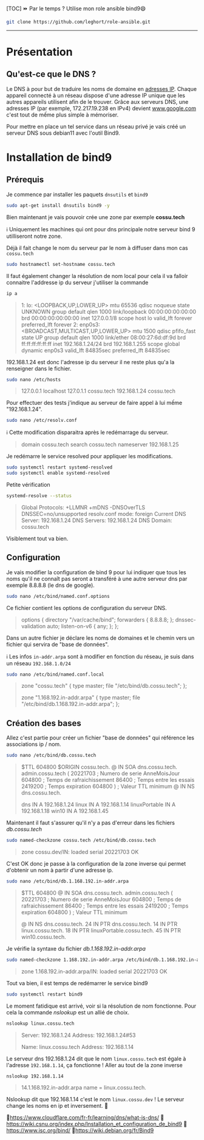 [TOC]
⏩ Par le temps ? Utilise mon role ansible bind9:smile:
```bash
git clone https://github.com/leghort/role-ansible.git
```
---

# Présentation

## Qu'est-ce que le DNS ?

Le DNS à pour but de traduire les noms de domaine en [adresses IP](https://fr.wikipedia.org/wiki/Adresse_IP). Chaque appareil connecté à un réseau dispose d'une adresse IP unique que  les autres appareils utilisent afin de le trouver. Grâce aux serveurs  DNS, une adresses IP (par exemple, 172.217.19.238 en IPv4) devient www.google.com c'est tout de mếme plus simple à mémoriser.

Pour mettre en place un tel service dans un réseau privé je vais créé un serveur DNS sous debian11  avec l'outil Bind9.

# Installation de bind9

## Prérequis

Je commence par installer les paquets `dnsutils` et `bind9`

```bash
sudo apt-get install dnsutils bind9 -y
```

Bien maintenant je vais pouvoir crée une zone par exemple **cossu.tech**

ℹ️ Uniquement les machines qui ont pour dns principale notre serveur bind 9 utilliseront notre zone.

Déjà il fait change le nom du serveur par le nom à diffuser dans mon cas `cossu.tech`

```bash
sudo hostnamectl set-hostname cossu.tech
```

Il faut également changer la résolution de nom local pour cela il va falloir connaitre l'addresse ip du serveur j'utiliser la commande

```bash
ip a
```

>1: lo: <LOOPBACK,UP,LOWER_UP> mtu 65536 qdisc noqueue state UNKNOWN group default qlen 1000
>link/loopback 00:00:00:00:00:00 brd 00:00:00:00:00:00
>inet 127.0.0.1/8 scope host lo
>valid_lft forever preferred_lft forever
>2: enp0s3: <BROADCAST,MULTICAST,UP,LOWER_UP> mtu 1500 qdisc pfifo_fast state UP group default qlen 1000
>link/ether 08:00:27:6d:df:9d brd ff:ff:ff:ff:ff:ff
>inet 192.168.1.24/24 brd 192.168.1.255 scope global dynamic enp0s3
>valid_lft 84835sec preferred_lft 84835sec

192.168.1.24 est donc l'adresse ip du serveur il ne reste plus qu'a la renseigner dans le fichier.

```bash
sudo nano /etc/hosts
```

>127.0.0.1       localhost
>127.0.1.1       cossu.tech
>192.168.1.24    cossu.tech

Pour effectuer des tests j'indique au serveur de faire appel à lui mếme "192.168.1.24".
```bash
sudo nano /etc/resolv.conf
```

ℹ️ Cette modification disparaitra après le redémarrage du serveur.

>domain cossu.tech
>search cossu.tech
>nameserver 192.168.1.25

Je redémarre le service resolved pour appliquer les modifications.
```bash
sudo systemctl restart systemd-resolved
sudo systemctl enable systemd-resolved
```
Petite vérification
```bash
systemd-resolve --status
```

>Global
>   Protocols: +LLMNR +mDNS -DNSOverTLS DNSSEC=no/unsupported
>resolv.conf mode: foreign
>Current DNS Server: 192.168.1.24
> DNS Servers: 192.168.1.24
>  DNS Domain: cossu.tech

Visiblement tout va bien. 

## Configuration

Je vais modifier la configuration de bind 9 pour lui indiquer que tous les noms qu'il ne connaît pas seront a transféré à une autre serveur dns par exemple 8.8.8.8 (le dns de google).

```bash
sudo nano /etc/bind/named.conf.options
```

Ce fichier contient les options de configuration du serveur DNS. 

>options {
>             directory "/var/cache/bind";
>        forwarders {
>                     8.8.8.8;
>             };
>             dnssec-validation auto;
>        listen-on-v6 { any; };
>     };

Dans un autre  fichier je déclare les noms de domaines et le chemin vers un fichier qui servira de "base de données".

ℹ️ Les infos `in-addr.arpa` sont à modifier en fonction du réseau, je suis dans un réseau `192.168.1.0/24`

```bash
sudo nano /etc/bind/named.conf.local
```

>zone "cossu.tech" {
>        type master;
>        file "/etc/bind/db.cossu.tech";
>};
>
>zone "1.168.192.in-addr.arpa" {
>        type master;
>        file "/etc/bind/db.1.168.192.in-addr.arpa";
>};

## Création des bases

Allez c'est partie pour créer un fichier "base de données" qui référence les associations ip / nom.

```bash
sudo nano /etc/bind/db.cossu.tech
```
>$TTL 604800
>$ORIGIN cossu.tech.
>@       IN      SOA     dns.cossu.tech. admin.cossu.tech (
>                   20221703    ; Numero de serie AnneMoisJour
>                   604800      ; Temps de rafraichissement
>                   86400       ; Temps entre les essais
>                   2419200     ; Temps expiration
>                   604800 )    ; Valeur TTL minimum
>@       IN NS dns.cossu.tech.
>
>dns                     IN A 192.168.1.24
>linux                   IN A 192.168.1.14
>linuxPortable           IN A 192.168.1.18
>win10                   IN A 192.168.1.45

Maintenant il faut s'assurer qu'il n'y a pas d'erreur dans les fichiers *db.cossu.tech*

 ```bash
sudo named-checkzone cossu.tech /etc/bind/db.cossu.tech
 ```

>zone cossu.dev/IN: loaded serial 20221703
>OK

C'est OK donc je passe à la configuration de la zone inverse qui permet d'obtenir un nom à partir d'une adresse ip.

```bash
sudo nano /etc/bind/db.1.168.192.in-addr.arpa
```
>$TTL    604800
>@       IN      SOA     dns.cossu.tech. admin.cossu.tech (
>                        20221703    ; Numero de serie AnneMoisJour
>                        604800      ; Temps de rafraichissement
>                        86400       ; Temps entre les essais
>                        2419200     ; Temps expiration
>                        604800 )    ; Valeur TTL minimum
>
>@       IN      NS     dns.cossu.tech.
>24      IN      PTR    dns.cossu.tech.
>14      IN      PTR    linux.cossu.tech.
>18      IN      PTR    linuxPortable.cossu.tech.
>45      IN      PTR    win10.cossu.tech.

 Je vérifie la syntaxe du fichier *db.1.168.192.in-addr.arpa*

```bash
sudo named-checkzone 1.168.192.in-addr.arpa /etc/bind/db.1.168.192.in-addr.arpa
```

>zone 1.168.192.in-addr.arpa/IN: loaded serial 20221703
>OK

Tout va bien, il est temps de redémarrer le service bind9

```bash
sudo systemctl restart bind9
```
Le moment fatidique est arrivé, voir si la résolution de nom fonctionne. Pour cela la commande *nslookup* est un allié de choix.

```bash
nslookup linux.cossu.tech
```

>Server:		192.168.1.24
>Address:	192.168.1.24#53
>
>Name:	linux.cossu.tech
>Address: 192.168.1.14

Le serveur dns 192.168.1.24 dit que le nom `linux.cossu.tech` est égale à l'adresse `192.168.1.14`, ça fonctionne ! Aller au tout de la zone inverse

```bash
nslookup 192.168.1.14
```

> 14.1.168.192.in-addr.arpa	name = linux.cossu.tech.

Nslookup dit que 192.168.1.14 c'est le nom `linux.cossu.dev` ! Le serveur change les noms en ip et inversement. 🤩

📝https://www.cloudflare.com/fr-fr/learning/dns/what-is-dns/
📝https://wiki.csnu.org/index.php/Installation_et_configuration_de_bind9
📝https://www.isc.org/bind/
📝https://wiki.debian.org/fr/Bind9